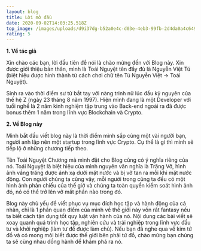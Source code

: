 ```yaml
---
layout: blog
title: Lời mở đầu
date: 2020-09-02T14:03:25.518Z
top_image: /images/uploads/d9i37dg-b52a0e4c-d03e-4eb3-99fb-2d4da0a4c649.png
rating: 5
---
```

**1. Về tác giả**

Xin chào các bạn, lời đầu tiên để nói là chào mừng đến với Blog này. Xin được giới thiệu bản thân, mình là Toái Nguyệt tên đầy đủ là Nguyễn Việt Tú (biệt hiệu được hình thành từ cách chơi chữ tên Tú Nguyễn Việt -> Toái Nguyệt).
<!-- more -->

Sinh ra vào thời điểm sư tử bắt tay với nàng trinh nữ lúc đầu kỷ nguyên của thế hệ Z (ngày 23 tháng 8 năm 1997). Hiện mình đang là một Developer với tuổi nghề là 2 năm kinh nghiệm tập trung vào Back-end ngoài ra đã được bonus thêm 1 năm trong lĩnh vực Blockchain và Crypto.

**2. Về Blog này**

Mình bắt đầu viết blog này là thời điểm mình sắp cùng một vài người bạn, người anh lập nên một startup trong lĩnh vực Crypto. Cụ thể là gì thì mình sẽ tiếp lộ ở những chương tiếp theo.

Tên Toái Nguyệt Chương mà mình đặt cho Blog cũng có ý nghĩa riêng của nó. Toái Nguyệt là biệt hiệu của mình nguyên văn nghĩa là Trăng Vỡ, hình ảnh vầng trăng được ánh xạ dưới mặt nước và bị vỡ tan ra mỗi khi mặt nước động. Con người chúng ta cũng vậy, mỗi người trong cũng ta đều có một hình ảnh phản chiếu của thế giớ  và chúng ta toàn quyền kiểm soát hình ảnh đó, nó có thể trở lên vỡ mất phần nào trong đó.

Blog này chủ yếu để viết phục vụ mục đích học tập và hành động của cá nhân, chỉ là 1 phần quan điểm của mình về thế giới này vốn rất fantasy nếu ta biết cách tận dụng tốt quy luật vận hành của nó. Nội dung các bài viết sẽ xoay quanh quá  trình học tập, nghiên cứu và trải nghiệp trong lĩnh vực đầu tư và khởi nghiệp (làm tư để được làm chủ). Nếu bạn đã nghe qua về kim tứ đồ và có mong mỏi biết được thế giới  bên phải tứ đồ, chào mừng bạn chúng ta sẽ cùng nhau đồng hành để khám phá ra nó.
